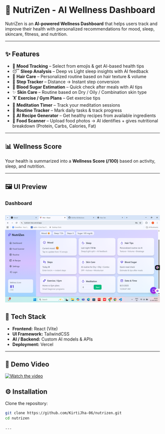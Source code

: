 # 🌿 NutriZen - AI Wellness Dashboard  

NutriZen is an **AI-powered Wellness Dashboard** that helps users track and improve their health with personalized recommendations for mood, sleep, skincare, fitness, and nutrition.  

---

## ✨ Features  

- 🧠 **Mood Tracking** – Select from  emojis & get AI-based health tips  
- 😴 **Sleep Analysis** – Deep vs Light sleep insights with AI feedback  
- 💇 **Hair Care** – Personalized routine based on hair texture & volume  
- 👣 **Step Tracker** – Distance → Instant step conversion  
- 🍬 **Blood Sugar Estimation** – Quick check after meals with AI tips  
- ✨ **Skin Care** – Routine based on Dry / Oily / Combination skin type  
- 🏋️ **Exercise / Gym Plans** – Get exercise tips
- 🧘 **Meditation Timer** – Track your meditation sessions  
- 📅 **Routine Tracker** – Mark daily tasks & track progress  
- 🍲 **AI Recipe Generator** – Get healthy recipes from available ingredients  
- 📸 **Food Scanner** – Upload food photos → AI identifies + gives nutritional breakdown (Protein, Carbs, Calories, Fat)  

---

## 📊 Wellness Score  
Your health is summarized into a **Wellness Score (/100)** based on activity, sleep, and nutrition.  

---

## 🖼️ UI Preview

### Dashboard  
![Dashboard](./dashboard.png)  
---

## 🚀 Tech Stack  

- **Frontend:** React (Vite)  
- **UI Framework:** TailwindCSS  
- **AI / Backend:** Custom AI models & APIs  
- **Deployment:** Vercel  

---
## 🎥 Demo Video  

[![Watch the video](./images/demo-thumbnail.png)](https://drive.google.com/file/d/1pAAciTghbAUMLHr46LmYgUkpmNTGCzl9/view?usp=drive_link)

## ⚙️ Installation  

Clone the repository:  
```bash
git clone https://github.com/KirtiJha-06/nutrizen.git
cd nutrizen

---
